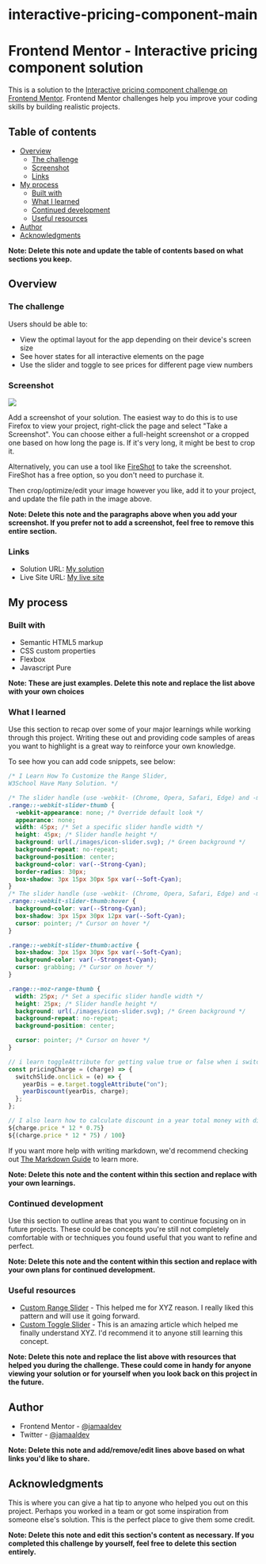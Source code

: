 # interactive-pricing-component-main


# Frontend Mentor - Interactive pricing component solution

This is a solution to the [Interactive pricing component challenge on Frontend Mentor](https://www.frontendmentor.io/challenges/interactive-pricing-component-t0m8PIyY8). Frontend Mentor challenges help you improve your coding skills by building realistic projects.

## Table of contents

- [Overview](#overview)
  - [The challenge](#the-challenge)
  - [Screenshot](#screenshot)
  - [Links](#links)
- [My process](#my-process)
  - [Built with](#built-with)
  - [What I learned](#what-i-learned)
  - [Continued development](#continued-development)
  - [Useful resources](#useful-resources)
- [Author](#author)
- [Acknowledgments](#acknowledgments)

**Note: Delete this note and update the table of contents based on what sections you keep.**

## Overview

### The challenge

Users should be able to:

- View the optimal layout for the app depending on their device's screen size
- See hover states for all interactive elements on the page
- Use the slider and toggle to see prices for different page view numbers

### Screenshot

![](./screenshot.jpg)

Add a screenshot of your solution. The easiest way to do this is to use Firefox to view your project, right-click the page and select "Take a Screenshot". You can choose either a full-height screenshot or a cropped one based on how long the page is. If it's very long, it might be best to crop it.

Alternatively, you can use a tool like [FireShot](https://getfireshot.com/) to take the screenshot. FireShot has a free option, so you don't need to purchase it.

Then crop/optimize/edit your image however you like, add it to your project, and update the file path in the image above.

**Note: Delete this note and the paragraphs above when you add your screenshot. If you prefer not to add a screenshot, feel free to remove this entire section.**

### Links

- Solution URL: [My solution](https://jamaaldev.github.io/interactive-pricing-component-main/)
- Live Site URL: [My live site](https://jamaaldev.github.io/interactive-pricing-component-main/)

## My process

### Built with

- Semantic HTML5 markup
- CSS custom properties
- Flexbox
- Javascript Pure

**Note: These are just examples. Delete this note and replace the list above with your own choices**

### What I learned

Use this section to recap over some of your major learnings while working through this project. Writing these out and providing code samples of areas you want to highlight is a great way to reinforce your own knowledge.

To see how you can add code snippets, see below:

```css
/* I Learn How To Customize the Range Slider,
W3School Have Many Solution. */

/* The slider handle (use -webkit- (Chrome, Opera, Safari, Edge) and -moz- (Firefox) to override default look) */
.range::-webkit-slider-thumb {
  -webkit-appearance: none; /* Override default look */
  appearance: none;
  width: 45px; /* Set a specific slider handle width */
  height: 45px; /* Slider handle height */
  background: url(./images/icon-slider.svg); /* Green background */
  background-repeat: no-repeat;
  background-position: center;
  background-color: var(--Strong-Cyan);
  border-radius: 30px;
  box-shadow: 3px 15px 30px 5px var(--Soft-Cyan);
}
/* The slider handle (use -webkit- (Chrome, Opera, Safari, Edge) and -moz- (Firefox) to override default look) */
.range::-webkit-slider-thumb:hover {
  background-color: var(--Strong-Cyan);
  box-shadow: 3px 15px 30px 12px var(--Soft-Cyan);
  cursor: pointer; /* Cursor on hover */
}

.range::-webkit-slider-thumb:active {
  box-shadow: 3px 15px 30px 5px var(--Soft-Cyan);
  background-color: var(--Strongest-Cyan);
  cursor: grabbing; /* Cursor on hover */
}

.range::-moz-range-thumb {
  width: 25px; /* Set a specific slider handle width */
  height: 25px; /* Slider handle height */
  background: url(./images/icon-slider.svg); /* Green background */
  background-repeat: no-repeat;
  background-position: center;

  cursor: pointer; /* Cursor on hover */
}
```

```js
// i learn toggleAttribute for getting value true or false when i switch Slider the discount it helps me to use condition if. please dont use the same place that using toggleAttribute for condition  make another function past it in to.and make varaible yearDiscount global to save the fake memory value
const pricingCharge = (charge) => {
  switchSlide.onclick = (e) => {
    yearDis = e.target.toggleAttribute("on");
    yearDiscount(yearDis, charge);
  };
};

// I also learn how to calculate discount in a year total money with discount added 25% below Both as Same, 75 means you only keeping 75% from 100% if they choose a yearly and 25% is the dicount you gave up
${charge.price * 12 * 0.75}
${(charge.price * 12 * 75) / 100}
```

If you want more help with writing markdown, we'd recommend checking out [The Markdown Guide](https://www.markdownguide.org/) to learn more.

**Note: Delete this note and the content within this section and replace with your own learnings.**

### Continued development

Use this section to outline areas that you want to continue focusing on in future projects. These could be concepts you're still not completely comfortable with or techniques you found useful that you want to refine and perfect.

**Note: Delete this note and the content within this section and replace with your own plans for continued development.**

### Useful resources

- [Custom Range Slider](https://www.w3schools.com/howto/howto_js_rangeslider.asp) - This helped me for XYZ reason. I really liked this pattern and will use it going forward.
- [Custom Toggle Slider](https://www.w3schools.com/howto/howto_css_switch.asp) - This is an amazing article which helped me finally understand XYZ. I'd recommend it to anyone still learning this concept.

**Note: Delete this note and replace the list above with resources that helped you during the challenge. These could come in handy for anyone viewing your solution or for yourself when you look back on this project in the future.**

## Author

- Frontend Mentor - [@jamaaldev](https://www.frontendmentor.io/profile/jamaaldev)
- Twitter - [@jamaaldev](https://www.twitter.com/jamaaldev)

**Note: Delete this note and add/remove/edit lines above based on what links you'd like to share.**

## Acknowledgments

This is where you can give a hat tip to anyone who helped you out on this project. Perhaps you worked in a team or got some inspiration from someone else's solution. This is the perfect place to give them some credit.

**Note: Delete this note and edit this section's content as necessary. If you completed this challenge by yourself, feel free to delete this section entirely.**
